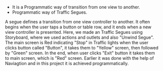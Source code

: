  - It is a Programmatic way of transition from one view to another. 
 - Programmatic way of Traffic Segues.
 
A segue defines a transition from one view controller to another. It often begins when the user taps a button or table row, and it ends when a new view controller is presented. Here, we made an Traffic Segues using Storyboard, where we used actions and outlets and also "Unwind Segue". The main screen is Red indicating "Stop" in Traffic lights when the user clicks button called "Button", it takes them to "Yellow" screen, then followed by "Green" screen. In the end, when user clicks "Exit" button it takes them to main screen, which is "Red" screen.
Earlier it was done with the help of Naviagtion and in this project it is achieved programmatically.
